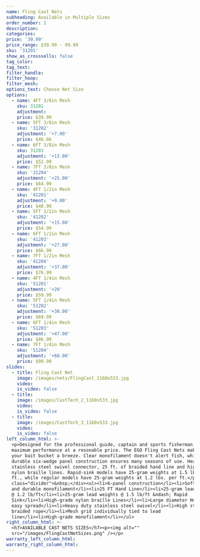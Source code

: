 ```yaml
---
name: Fling Cast Nets
subheading: Available in Multiple Sizes
order_number: 2
description:
categories:
price: '39.99'
price_range: $39.99 - 99.99
sku: '31201'
show_as_crosssells: false
tag_color:
tag_text:
filter_handle:
filter_hoop:
filter_mesh:
options_text: Choose Net Size
options:
  - name: 4FT 3/8in Mesh
    sku: 31201
    adjustment:
    price: $39.99
  - name: 5FT 3/8in Mesh
    sku: '31202'
    adjustment: '+7.00'
    price: $46.66
  - name: 6FT 3/8in Mesh
    sku: 31203
    adjustment: '+13.00'
    price: $52.99
  - name: 7FT 3/8in Mesh
    sku: '31204'
    adjustment: '+25.00'
    price: $64.99
  - name: 4FT 1/2in Mesh
    sku: '41201'
    adjustment: '+9.00'
    price: $48.99
  - name: 5FT 1/2in Mesh
    sku: '41202'
    adjustment: '+15.00'
    price: $54.99
  - name: 6FT 1/2in Mesh
    sku: '41203'
    adjustment: '+27.00'
    price: $66.99
  - name: 7FT 1/2in Mesh
    sku: '41204'
    adjustment: '+37.00'
    price: $76.99
  - name: 4FT 1/4in Mesh
    sku: '51201'
    adjustment: '+20'
    price: $59.99
  - name: 5FT 1/4in Mesh
    sku: '51202'
    adjustment: '+30.00'
    price: $69.99
  - name: 6FT 1/4in Mesh
    sku: '51203'
    adjustment: '+47.00'
    price: $86.99
  - name: 7FT 1/4in Mesh
    sku: '51204'
    adjustment: '+60.00'
    price: $99.99
slides:
  - title: Fling Cast Net
    image: /images/nets/FlingCast_1160x533.jpg
    video:
    is_video: false
  - title:
    image: /images/CastTech_2_1160x533.jpg
    video:
    is_video: false
  - title:
    image: /images/CastTech_3_1160x533.jpg
    video:
    is_video: false
left_column_html: >-
  <p>Designed for the professional guide, captain and sports fisherman demanding
  maximum performance at a resonable price. The EGO Fling Cast Nets make filling
  your bait bucket a breeze. Clear monofilament doesn't alert fish, while the
  durable six-wedge panel construction ensures many seasons of use. Heavy-duty
  stainless steel swivel connector, 25 ft. of braided hand line and high-grade
  nylon braille lines. Rapid-sink models have 25-gram weights at 1.5 lbs. per
  ft., while regular models have 25-gram weights at 1.2 lbs. per ft.</p><div
  class="divider">&nbsp;</div><ul><li>6-panel construction</li><li>Soft, clear
  and durable monofilament</li><li>25 FT Hand Line</li><li>25-gram lead weights
  @ 1.2 lb/ft</li><li>25-gram lead weights @ 1.5 lb/ft &ndash; Rapid
  Sink</li><li>High-grade nylon braille Lines</li><li>Large diameter Horn for
  easy spread</li><li>Heavy duty stainless steel swivel</li><li>High strength
  braided rope</li><li>Mesh grid individually tied to lead
  line</li><li>High-grade monofilament</li></ul>
right_column_html: >-
  <h7>AVAILABLE CAST NETS SIZES</h7><p><img alt=""
  src="/images/FlingCastNetSizes.png" /></p>
warranty_left_column_html:
warranty_right_column_html:
---
```

